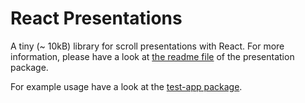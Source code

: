 # React Presentations

A tiny (~ 10kB) library for scroll presentations with React. For more
information, please have a look at [the readme file](packages/presentation/) of
the presentation package.

For example usage have a look at the [test-app package](packages/test-app/).
